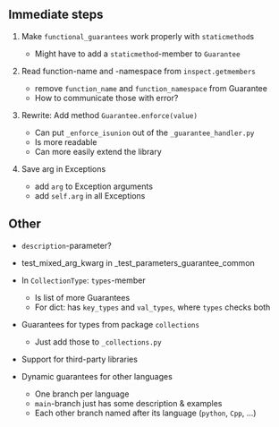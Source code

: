 ## Immediate steps

1. Make `functional_guarantees` work properly with `staticmethod`s
    - Might have to add a `staticmethod`-member to `Guarantee`
   
2. Read function-name and -namespace from `inspect.getmembers`
    - remove `function_name` and `function_namespace` from Guarantee
    - How to communicate those with error?
   
3. Rewrite: Add method `Guarantee.enforce(value)`
   - Can put `_enforce_isunion` out of the `_guarantee_handler.py`
   - Is more readable
   - Can more easily extend the library

4. Save arg in Exceptions
    - add `arg` to Exception arguments
    - add `self.arg` in all Exceptions

## Other

- `description`-parameter?

- test_mixed_arg_kwarg in _test_parameters_guarantee_common

- In `CollectionType`: `types`-member
  - Is list of more Guarantees
  - For dict: has `key_types` and `val_types`, where `types` checks both
  
- Guarantees for types from package `collections` 
  - Just add those to `_collections.py`

- Support for third-party libraries

- Dynamic guarantees for other languages
  - One branch per language
  - `main`-branch just has some description & examples
  - Each other branch named after its language (`python`, `Cpp`, ...)